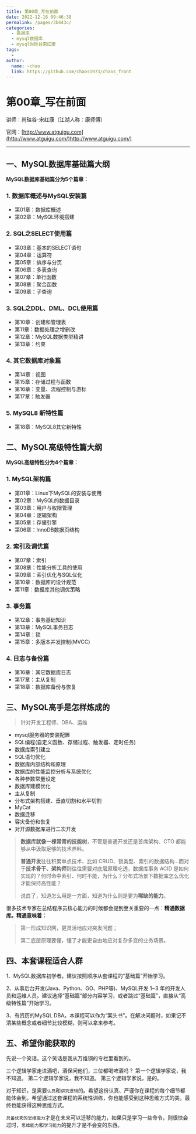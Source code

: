 ```yaml
---
title: 第00章_写在前面
date: 2022-12-16 09:46:38
permalink: /pages/3b443c/
categories:
  - 数据库
  - mysql数据库
  - mysql尚硅谷宋红康
tags:
  - 
author: 
  name: ~chao
  link: https://github.com/chaos1973/chaos_front
---
```

# 第00章_写在前面

讲师：尚硅谷-宋红康（江湖人称：康师傅）

官网：[http://www.atguigu.com](http://www.atguigu.com/)http://www.atguigu.com/)

***

## 一、MySQL数据库基础篇大纲

**MySQL数据库基础篇分为5个篇章：**

### **1. 数据库概述与MySQL安装篇**

- 第01章：数据库概述
- 第02章：MySQL环境搭建

### **2. SQL之SELECT使用篇**

- 第03章：基本的SELECT语句
- 第04章：运算符
- 第05章：排序与分页
- 第06章：多表查询
- 第07章：单行函数
- 第08章：聚合函数
- 第09章：子查询

### **3. SQL之DDL、DML、DCL使用篇**

- 第10章：创建和管理表
- 第11章：数据处理之增删改
- 第12章：MySQL数据类型精讲
- 第13章：约束

### **4. 其它数据库对象篇**

- 第14章：视图
- 第15章：存储过程与函数
- 第16章：变量、流程控制与游标
- 第17章：触发器

### **5. MySQL8 新特性篇**

- 第18章：MySQL8其它新特性



## 二、MySQL高级特性篇大纲

**MySQL高级特性分为4个篇章：**

### **1. MySQL架构篇**

- 第01章：Linux下MySQL的安装与使用
- 第02章：MySQL的数据目录
- 第03章：用户与权限管理
- 第04章：逻辑架构
- 第05章：存储引擎
- 第06章：InnoDB数据页结构

### **2. 索引及调优篇**

- 第07章：索引
- 第08章：性能分析工具的使用
- 第09章：索引优化与SQL优化
- 第10章：数据库的设计规范
- 第11章：数据库其他调优策略

### **3. 事务篇**

- 第12章：事务基础知识
- 第13章：MySQL事务日志
- 第14章：锁
- 第15章：多版本并发控制(MVCC)

### **4. 日志与备份篇**

- 第16章：其它数据库日志
- 第17章：主从复制
- 第18章：数据库备份与恢复

## 三、MySQL高手是怎样炼成的

> 针对开发工程师、DBA、运维

- mysql服务器的安装配置
- SQL编程(自定义函数、存储过程、触发器、定时任务)
- 数据库索引建立
- SQL语句优化
- 数据库内部结构和原理
- 数据库的性能监控分析与系统优化
- 各种参数常量设定
- 数据库建模优化
- 主从复制
- 分布式架构搭建、垂直切割和水平切割
- MyCat
- 数据迁移
- 容灾备份和恢复
- 对开源数据库进行二次开发

> **数据库就像一棵常青的技能树**，不管是普通开发还是首席架构、CTO 都能够从中汲取足够的技术养料。
>
> **普通开发**往往积累单点技术、比如 CRUD、锁类型、索引的数据结构…而对于**技术骨干、架构师**则往往需要对底层原理吃透，数据库事务 ACID 是如何实现的？何时命中索引、何时不能，为什么？分布式场景下数据库怎么优化才能保持高性能？
>
> 说白了，知道怎么用是一方面，知道为什么则是更为**稀缺的能力**。

很多技术专家在总结程序员核心能力的时候都会提到至关重要的一点：**精通数据库。精通意味着：**

> 第一形成知识网，更灵活地应对突发问题；
>
> 第二底层原理要懂，懂了才能更自由地应对复杂多变的业务场景。



## 四、本套课程适合人群

1、MySQL数据库初学者。建议按照顺序从套课程的“基础篇”开始学习。

2、从事后台开发(Java、Python、GO、PHP等)、MySQL开发 1~3 年的开发人员和运维人员。建议选择“基础篇”部分内容学习，或者跳过“基础篇”，直接从“高级特性篇”开始学习。

3、有资历的MySQL DBA。本课程可以作为“案头书”。在解决问题时，如果记不清某些概念或者细节比较模糊，则可以拿来参考。



## 五、希望你能获取的

先说一个笑话。这个笑话是我从万维钢的专栏里看到的。

三个逻辑学家走进酒吧，酒保问他们，三位都喝啤酒吗？
第一个逻辑学家说，我不知道。
第二个逻辑学家说，我不知道。
第三个逻辑学家说，是的。

对于知识，是需要`认真`和`讲究逻辑`的。希望这份认真、严谨你在课程的每个细节都能体会到。希望通过这套课程的系统性训练，你也能感受到这种思维方式的美，最终也能获得这种思维方式。

`具备优秀的思维能力`才是在未来可以迁移的能力，如果只是学习一些命令，则很快会过时，`思维能力`和`学习能力`的提升才是不会变的东西。


